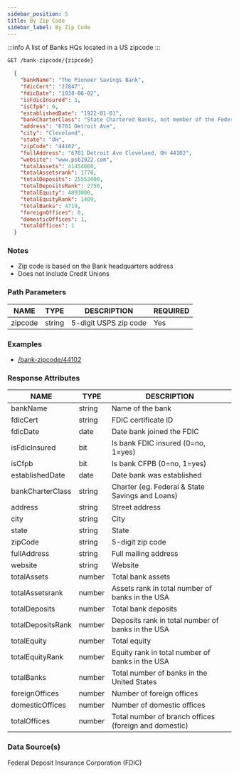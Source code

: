 ```yaml
---
sidebar_position: 5
title: By Zip Code
sidebar_label: By Zip Code
---
```



:::info
A list of Banks HQs located in a US zipcode
:::

```bash title="HTTP REQUEST"
GET /bank-zipcode/{zipcode}
```



```json title="RESPONSE"
  {
    "bankName": "The Pioneer Savings Bank",
    "fdicCert": "27847",
    "fdicDate": "1938-06-02",
    "isFdicInsured": 1,
    "isCfpb": 0,
    "establishedDate": "1922-01-01",
    "bankCharterClass": "State Chartered Banks, not member of the Federal Reserve System (FRS)",
    "address": "6701 Detroit Ave",
    "city": "Cleveland",
    "state": "OH",
    "zipCode": "44102",
    "fullAddress": "6701 Detroit Ave Cleveland, OH 44102",
    "website": "www.psb1922.com",
    "totalAssets": 41454000,
    "totalAssetsrank": 1770,
    "totalDeposits": 25552000,
    "totalDepositsRank": 2756,
    "totalEquity": 4893000,
    "totalEquityRank": 1409,
    "totalBanks": 4719,
    "foreignOffices": 0,
    "domesticOffices": 1,
    "totalOffices": 1
  }
```


### Notes

- Zip code is based on the Bank headquarters address
- Does not include Credit Unions



### Path Parameters

 | NAME        | TYPE   | DESCRIPTION                                                      | REQUIRED |
| ---------- | ------ | ---------------------------------------------------------------- | ------ |
| zipcode | string |  5-digit USPS zip code                                    | Yes |


### Examples

- [/bank-zipcode/44102](/)

### Response Attributes

| NAME        | TYPE   | DESCRIPTION                                                      |
| ---------- | ------ | ---------------------------------------------------------------- |
 | bankName | string | Name of the bank | 
 | fdicCert | string | FDIC certificate ID | 
 | fdicDate | date | Date bank joined the FDIC | 
 | isFdicInsured | bit | Is bank FDIC insured (0=no, 1=yes) | 
 | isCfpb | bit | Is bank CFPB (0=no, 1=yes) | 
 | establishedDate | date | Date bank was established | 
 | bankCharterClass | string | Charter (eg. Federal & State Savings and Loans) | 
 | address | string | Street address | 
 | city | string | City | 
 | state | string | State | 
 | zipCode | string | 5-digit zip code | 
 | fullAddress | string | Full mailing address | 
 | website | string | Website | 
 | totalAssets | number | Total bank assets | 
 | totalAssetsrank | number | Assets rank in total number of banks in the USA | 
 | totalDeposits | number | Total bank deposits | 
 | totalDepositsRank | number | Deposits rank in total number of banks in the USA | 
 | totalEquity | number | Total equity | 
 | totalEquityRank | number | Equity rank in total number of banks in the USA | 
 | totalBanks | number | Total number of banks in the United States | 
 | foreignOffices | number | Number of foreign offices | 
 | domesticOffices | number | Number of domestic offices | 
 | totalOffices | number | Total number of branch offices (foreign and domestic) | 


### Data Source(s)

Federal Deposit Insurance Corporation (FDIC)